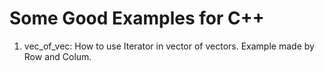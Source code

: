 # Some Good Examples for C++
1. vec_of_vec: How to use Iterator in vector of vectors. Example made by Row and Colum.
